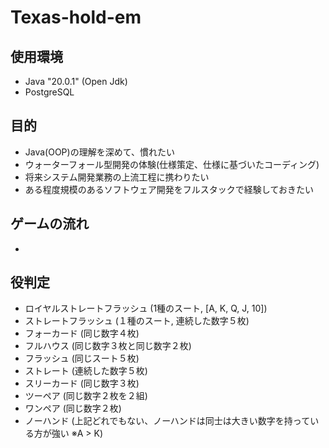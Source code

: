 # Texas-hold-em

## 使用環境
 - Java "20.0.1" (Open Jdk)
 - PostgreSQL

## 目的
 - Java(OOP)の理解を深めて、慣れたい
 - ウォーターフォール型開発の体験(仕様策定、仕様に基づいたコーディング)
 - 将来システム開発業務の上流工程に携わりたい
 - ある程度規模のあるソフトウェア開発をフルスタックで経験しておきたい

## ゲームの流れ
 - 

## 役判定
 - ロイヤルストレートフラッシュ (1種のスート, [A, K, Q, J, 10])
 - ストレートフラッシュ (１種のスート, 連続した数字５枚)
 - フォーカード (同じ数字４枚)
 - フルハウス (同じ数字３枚と同じ数字２枚)
 - フラッシュ (同じスート５枚)
 - ストレート (連続した数字５枚)
 - スリーカード (同じ数字３枚)
 - ツーペア (同じ数字２枚を２組)
 - ワンペア (同じ数字２枚)
 - ノーハンド (上記どれでもない、ノーハンドは同士は大きい数字を持っている方が強い ※A > K)

 